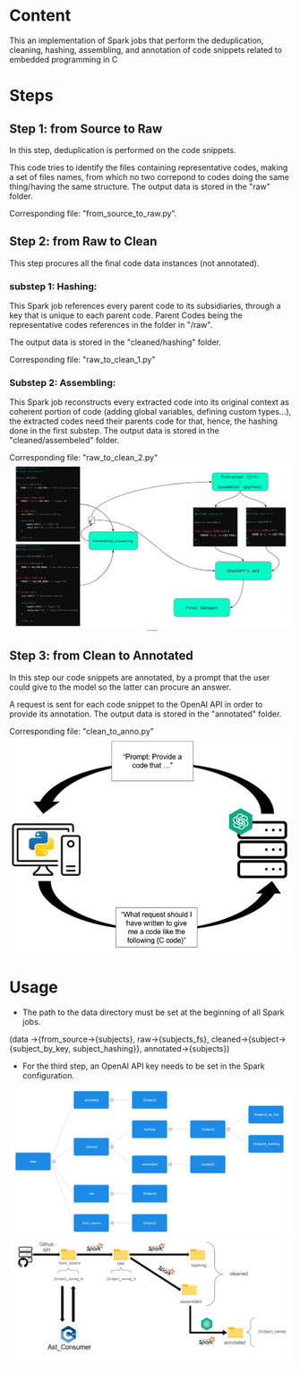 # Content
This an implementation of Spark jobs that perform the deduplication, cleaning, hashing, assembling, and annotation of code snippets related to embedded programming in C

# Steps
## Step 1: from Source to Raw
In this step, deduplication is performed on the code snippets.

This code tries to identify the files containing representative codes, making a set of files names, from which no two correpond to codes doing the same thing/having the same structure. 
The output data is stored in the "raw" folder. 

Corresponding file: "from_source_to_raw.py".

## Step 2: from Raw to Clean
This step procures all the final code data instances (not annotated).
### substep 1: Hashing:
This Spark job references every parent code to its subsidiaries, through a key that is unique to each parent code.
Parent Codes being the representative codes references in the folder in "/raw".

The output data is stored in the "cleaned/hashing" folder. 

Corresponding file: "raw_to_clean_1.py"

### Substep 2: Assembling: 
This Spark job reconstructs every extracted code into its original context as coherent portion of code (adding global variables, defining custom types...), the extracted codes need their parents code for that, hence, the hashing done in the first substep.
The output data is stored in the "cleaned/assembeled" folder. 

Corresponding file: "raw_to_clean_2.py"
![Image](assembling.png)



## Step 3: from Clean to Annotated
In this step our code snippets are annotated, by a prompt that the user could give to the model so the latter can procure an answer.

A request is sent for each code snippet to the OpenAI API in order to provide its annotation.
The output data is stored in the "annotated" folder.

Corresponding file: "clean_to_anno.py"
![Image](openai_api.png)
# Usage
- The path to the data directory must be set at the beginning of all Spark jobs.

(data ->{from_source->{subjects}, raw->{subjects_fs}, cleaned->{subject->{subject_by_key, subject_hashing}}, annotated->{subjects})

- For the third step, an OpenAI API key needs to be set in the Spark configuration.

![Image](file_system.png)
![Image](data_pipelines.png)

